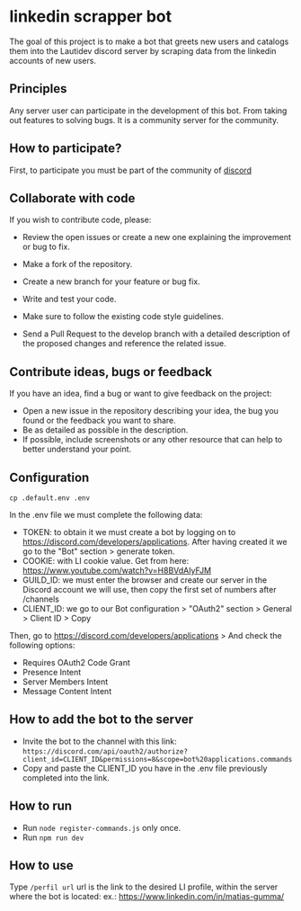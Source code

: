 
# linkedin scrapper bot

The goal of this project is to make a bot that greets new users and catalogs them into the Lautidev discord server by scraping data from the linkedin accounts of new users.




## Principles


Any server user can participate in the development of this bot. From taking out features to solving bugs. It is a community server for the community.

## How to participate?

First, to participate you must be part of the community of [discord](https://discord.gg/P7g9XJ4URc)


## Collaborate with code
If you wish to contribute code, please:

- Review the open issues or create a new one explaining the improvement or bug to fix.

- Make a fork of the repository.

- Create a new branch for your feature or bug fix.

- Write and test your code.

- Make sure to follow the existing code style guidelines.

- Send a Pull Request to the develop branch with a detailed description of the proposed changes and reference the related issue.

## Contribute ideas, bugs or feedback

If you have an idea, find a bug or want to give feedback on the project:

- Open a new issue in the repository describing your idea, the bug you found or the feedback you want to share.
- Be as detailed as possible in the description.
- If possible, include screenshots or any other resource that can help to better understand your point.


## Configuration

````
cp .default.env .env
````

In the .env file we must complete the following data:
- TOKEN: to obtain it we must create a bot by logging on to https://discord.com/developers/applications. After having created it we go to the "Bot" section > generate token.
- COOKIE: with LI cookie value. Get from here: https://www.youtube.com/watch?v=H8BVdAIyFJM
- GUILD_ID: we must enter the browser and create our server in the Discord account we will use, then copy the first set of numbers after /channels
- CLIENT_ID: we go to our Bot configuration > "OAuth2" section > General > Client ID > Copy

Then, go to https://discord.com/developers/applications > And check the following options:
- Requires OAuth2 Code Grant
- Presence Intent
- Server Members Intent
- Message Content Intent


## How to add the bot to the server

- Invite the bot to the channel with this link: `https://discord.com/api/oauth2/authorize?client_id=CLIENT_ID&permissions=8&scope=bot%20applications.commands`
- Copy and paste the CLIENT_ID you have in the .env file previously completed into the link.

## How to run

- Run `node register-commands.js` only once.
- Run `npm run dev`

## How to use
Type `/perfil url` url is the link to the desired LI profile, within the server where the bot is located:  ex.: https://www.linkedin.com/in/matias-gumma/
